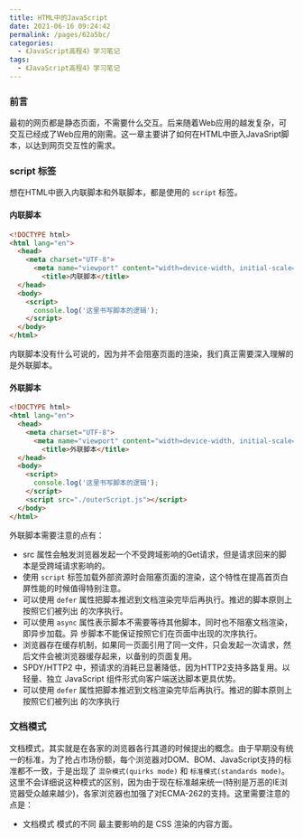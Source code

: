 ```yaml
---
title: HTML中的JavaScript
date: 2021-06-16 09:24:42
permalink: /pages/62a5bc/
categories:
  - 《JavaScript高程4》学习笔记
tags:
  - 《JavaScript高程4》学习笔记
---
```

### 前言

最初的网页都是静态页面，不需要什么交互。后来随着Web应用的越发复杂，可交互已经成了Web应用的刚需。这一章主要讲了如何在HTML中嵌入JavaSript脚本，以达到网页交互性的需求。

### script 标签
想在HTML中嵌入内联脚本和外联脚本，都是使用的 `script` 标签。

#### 内联脚本
```html
<!DOCTYPE html>
<html lang="en">
  <head>
    <meta charset="UTF-8">
      <meta name="viewport" content="width=device-width, initial-scale=1.0">
        <title>内联脚本</title>
  </head>
  <body>
    <script>
      console.log('这里书写脚本的逻辑');
    </script>
  </body>
</html>
```
内联脚本没有什么可说的，因为并不会阻塞页面的渲染，我们真正需要深入理解的是外联脚本。

#### 外联脚本
```html
<!DOCTYPE html>
<html lang="en">
  <head>
    <meta charset="UTF-8">
      <meta name="viewport" content="width=device-width, initial-scale=1.0">
        <title>外联脚本</title>
  </head>
  <body>
    <script>
      console.log('这里书写脚本的逻辑');
    </script>
    <script src="./outerScript.js"></script>
  </body>
</html>
```
外联脚本需要注意的点有：
- src 属性会触发浏览器发起一个不受跨域影响的Get请求，但是请求回来的脚本是受跨域请求影响的。
- 使用 `script` 标签加载外部资源时会阻塞页面的渲染，这个特性在提高首页白屏性能的时候值得特别注意。 
- 可以使用 `defer` 属性把脚本推迟到文档渲染完毕后再执行。推迟的脚本原则上按照它们被列出 的次序执行。
- 可以使用 `async` 属性表示脚本不需要等待其他脚本，同时也不阻塞文档渲染，即异步加载。异 步脚本不能保证按照它们在页面中出现的次序执行。
- 浏览器存在缓存机制，如果同一页面引用了同一文件，只会发起一次请求，然后文件会被浏览器缓存起来，以备别的页面复用。
- SPDY/HTTP2 中，预请求的消耗已显著降低，因为HTTP2支持多路复用。以轻量、独立 JavaScript 组件形式向客户端送达脚本更具优势。
- 可以使用 `defer` 属性把脚本推迟到文档渲染完毕后再执行。推迟的脚本原则上按照它们被列出 的次序执行

### 文档模式
文档模式，其实就是在各家的浏览器各行其道的时候提出的概念。由于早期没有统一的标准，为了抢占市场份额，每个浏览器对DOM、BOM、JavaScript支持的标准都不一致，于是出现了 `混杂模式(quirks mode)` 和 `标准模式(standards mode)`。这里不会详细说这种模式的区别，因为由于现在标准越来统一(特别是万恶的IE浏览器受众越来越少)，各家浏览器也加强了对ECMA-262的支持。这里需要注意的点是：
- 文档模式 模式的不同 最主要影响的是 CSS 渲染的内容方面。
